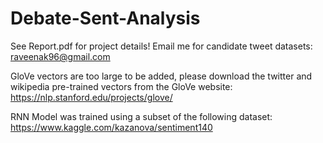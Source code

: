 # Debate-Sent-Analysis

See Report.pdf for project details!
Email me for candidate tweet datasets: raveenak96@gmail.com

GloVe vectors are too large to be added, please download the twitter and wikipedia pre-trained vectors from the GloVe website:
https://nlp.stanford.edu/projects/glove/

RNN Model was trained using a subset of the following dataset:
https://www.kaggle.com/kazanova/sentiment140
